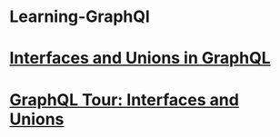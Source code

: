 # Learning-GraphQl

# [Interfaces and Unions in GraphQL](https://docs.aws.amazon.com/appsync/latest/devguide/interfaces-and-unions.html)
# [GraphQL Tour: Interfaces and Unions](https://medium.com/the-graphqlhub/graphql-tour-interfaces-and-unions-7dd5be35de0d)
